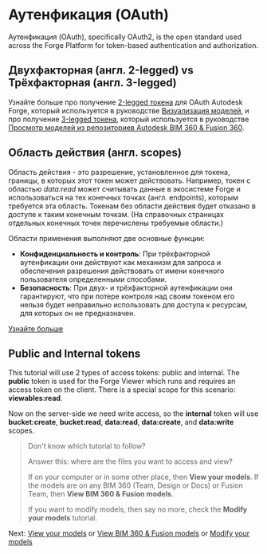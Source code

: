 # Аутенфикация (OAuth)

Аутенфикация (OAuth), specifically OAuth2, is the open standard used across the Forge Platform for token-based authentication and authorization.

## Двухфакторная (англ. 2-legged) vs Трёхфакторная (англ. 3-legged)

Узнайте больше про получение [2-legged токена](https://developer.autodesk.com/en/docs/oauth/v2/tutorials/get-2-legged-token/) для OAuth Autodesk Forge, который используется в руководстве [Визуализация моделей](tutorials/viewmodels), и про получение [3-legged токена](https://developer.autodesk.com/en/docs/oauth/v2/tutorials/get-3-legged-token/), который используется в руководстве [Просмотр моделей из репозиториев Autodesk BIM 360 & Fusion 360](tutorials/viewhubmodels).

## Область действия (англ. scopes)

Область действия - это разрешение, установленное для токена, границы, в которых этот токен может действовать. Например, токен с областью  _data:read_ может считывать данные в экосистеме Forge и использоваться на тех конечных точках (англ. endpoints), которым требуется эта область. Токенам без области действия будет отказано в доступе к таким конечным точкам. (На справочных страницах отдельных конечных точек перечислены требуемые области.)

Области применения выполняют две основные функции:

- **Конфиденциальность и контроль**: При трёхфакторной аутенфикации они действуют как механизм для запроса и обеспечения разрешения действовать от имени конечного пользователя определенными способами.
- **Безопасность**: При двух- и трёхфакторной аутенфикации они гарантируют, что при потере контроля над своим токеном его нельзя будет неправильно использовать для доступа к ресурсам, для которых он не предназначен.

[Узнайте больше](https://developer.autodesk.com/en/docs/oauth/v2/overview/scopes/)

## Public and Internal tokens

This tutorial will use 2 types of access tokens: public and internal. The **public** token is used for the Forge Viewer which runs and requires an access token on the client. There is a special scope for this scenario: **viewables:read**. 

Now on the server-side we need write access, so the **internal** token will use **bucket:create**, **bucket:read**, **data:read**, **data:create**, and **data:write** scopes.

> Don't know which tutorial to follow? 
> 
> Answer this: where are the files you want to access and view? 
> 
> If on your computer or in some other place, then **View your models**. If the models are on any BIM 360 (Team, Design or Docs) or Fusion Team, then **View BIM 360 & Fusion models**.
>
> If you want to modify models, then say no more, check the **Modify your models** tutorial.

Next: [View your models](tutorials/viewmodels) or [View BIM 360 & Fusion models](tutorials/viewhubmodels) or [Modify your models](tutorials/modifymodels)
